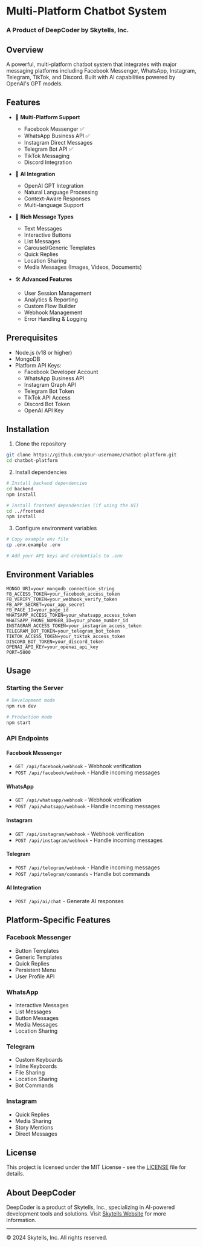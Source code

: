 # Multi-Platform Chatbot System
### A Product of DeepCoder by Skytells, Inc.


## Overview
A powerful, multi-platform chatbot system that integrates with major messaging platforms including Facebook Messenger, WhatsApp, Instagram, Telegram, TikTok, and Discord. Built with AI capabilities powered by OpenAI's GPT models.

## Features
- 🤖 **Multi-Platform Support**
  - Facebook Messenger ✅
  - WhatsApp Business API ✅
  - Instagram Direct Messages
  - Telegram Bot API ✅
  - TikTok Messaging
  - Discord Integration

- 🧠 **AI Integration**
  - OpenAI GPT Integration
  - Natural Language Processing
  - Context-Aware Responses
  - Multi-language Support

- 💬 **Rich Message Types**
  - Text Messages
  - Interactive Buttons
  - List Messages
  - Carousel/Generic Templates
  - Quick Replies
  - Location Sharing
  - Media Messages (Images, Videos, Documents)

- 🛠 **Advanced Features**
  - User Session Management
  - Analytics & Reporting
  - Custom Flow Builder
  - Webhook Management
  - Error Handling & Logging

## Prerequisites
- Node.js (v18 or higher)
- MongoDB
- Platform API Keys:
  - Facebook Developer Account
  - WhatsApp Business API
  - Instagram Graph API
  - Telegram Bot Token
  - TikTok API Access
  - Discord Bot Token
  - OpenAI API Key

## Installation

1. Clone the repository
```bash
git clone https://github.com/your-username/chatbot-platform.git
cd chatbot-platform
```

2. Install dependencies
```bash
# Install backend dependencies
cd backend
npm install

# Install frontend dependencies (if using the UI)
cd ../frontend
npm install
```

3. Configure environment variables
```bash
# Copy example env file
cp .env.example .env

# Add your API keys and credentials to .env
```

## Environment Variables
```env
MONGO_URI=your_mongodb_connection_string
FB_ACCESS_TOKEN=your_facebook_access_token
FB_VERIFY_TOKEN=your_webhook_verify_token
FB_APP_SECRET=your_app_secret
FB_PAGE_ID=your_page_id
WHATSAPP_ACCESS_TOKEN=your_whatsapp_access_token
WHATSAPP_PHONE_NUMBER_ID=your_phone_number_id
INSTAGRAM_ACCESS_TOKEN=your_instagram_access_token
TELEGRAM_BOT_TOKEN=your_telegram_bot_token
TIKTOK_ACCESS_TOKEN=your_tiktok_access_token
DISCORD_BOT_TOKEN=your_discord_token
OPENAI_API_KEY=your_openai_api_key
PORT=5000
```

## Usage

### Starting the Server
```bash
# Development mode
npm run dev

# Production mode
npm start
```

### API Endpoints

#### Facebook Messenger
- `GET /api/facebook/webhook` - Webhook verification
- `POST /api/facebook/webhook` - Handle incoming messages

#### WhatsApp
- `GET /api/whatsapp/webhook` - Webhook verification
- `POST /api/whatsapp/webhook` - Handle incoming messages

#### Instagram
- `GET /api/instagram/webhook` - Webhook verification
- `POST /api/instagram/webhook` - Handle incoming messages

#### Telegram
- `POST /api/telegram/webhook` - Handle incoming messages
- `POST /api/telegram/commands` - Handle bot commands

#### AI Integration
- `POST /api/ai/chat` - Generate AI responses

## Platform-Specific Features

### Facebook Messenger
- Button Templates
- Generic Templates
- Quick Replies
- Persistent Menu
- User Profile API

### WhatsApp
- Interactive Messages
- List Messages
- Button Messages
- Media Messages
- Location Sharing

### Telegram
- Custom Keyboards
- Inline Keyboards
- File Sharing
- Location Sharing
- Bot Commands

### Instagram
- Quick Replies
- Media Sharing
- Story Mentions
- Direct Messages


## License
This project is licensed under the MIT License - see the [LICENSE](LICENSE) file for details.

## About DeepCoder
DeepCoder is a product of Skytells, Inc., specializing in AI-powered development tools and solutions. Visit [Skytells Website](https://skytells.io) for more information.

---
© 2024 Skytells, Inc. All rights reserved.
